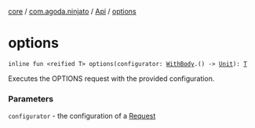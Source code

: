 [core](../../index.md) / [com.agoda.ninjato](../index.md) / [Api](index.md) / [options](./options.md)

# options

`inline fun <reified T> options(configurator: `[`WithBody`](../../com.agoda.ninjato.http/-request/-configurator/-with-body/index.md)`.() -> `[`Unit`](https://kotlinlang.org/api/latest/jvm/stdlib/kotlin/-unit/index.html)`): `[`T`](options.md#T)

Executes the OPTIONS request with the provided configuration.

### Parameters

`configurator` - the configuration of a [Request](../../com.agoda.ninjato.http/-request/index.md)